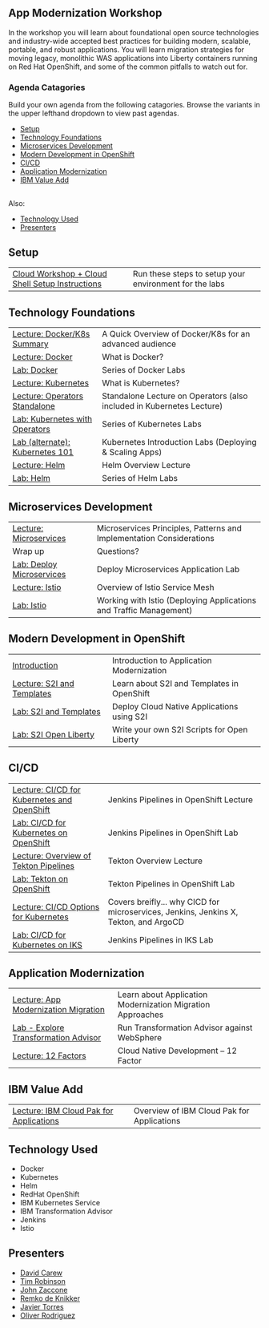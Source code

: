 
## App Modernization Workshop

In the workshop you will learn about foundational open source technologies and industry-wide accepted best practices for building modern, scalable, portable, and robust applications. You will learn migration strategies for moving legacy, monolithic WAS applications into Liberty containers running on Red Hat OpenShift, and some of the common pitfalls to watch out for.

### Agenda Catagories

Build your own agenda from the following catagories.
Browse the variants in the upper lefthand dropdown to view past agendas.

* [Setup](#setup)
* [Technology Foundations](#technology-foundations)
* [Microservices Development](#microservices-development)
* [Modern Development in OpenShift](#modern-development-in-openshift)
* [CI/CD](#ci/cd)
* [Application Modernization](#application-modernization)
* [IBM Value Add](#ibm-value-add)
## 

Also:
* [Technology Used](#technology-used)
* [Presenters](#presenters)

## Setup 
|   |   |
| - | - |
| [Cloud Workshop + Cloud Shell Setup Instructions](pre-work/README.md) | Run these steps to setup your environment for the labs

## Technology Foundations
|   |   |
| - | - |
| [Lecture: Docker/K8s Summary](https://ibm.box.com/s/t9vipcb1ncnjedeydpwx4np0yzi8xdzr) |  A Quick Overview of Docker/K8s for an advanced audience |
| [Lecture: Docker](https://ibm.box.com/s/0mvlb8hvd8lx23smfvoaijdt9ex63go2) | What is Docker? |
| [Lab: Docker](generatedContent/docker101/README.md) | Series of Docker Labs |
| [Lecture: Kubernetes](https://ibm.box.com/s/migr539izuf8d686shemct1na0gyvl6v) | What is Kubernetes? |
| [Lecture: Operators Standalone](https://ibm.box.com/s/vxk3rj1f8babuap02frcisve0p43knqi) | Standalone Lecture on Operators (also included in Kubernetes Lecture) |
| [Lab: Kubernetes with Operators](generatedContent/digidevcon-iks/README.md) | Series of Kubernetes Labs |
| [Lab (alternate): Kubernetes 101](generatedContent/kube101/README.md) | Kubernetes Introduction Labs (Deploying & Scaling Apps) |
| [Lecture: Helm](https://ibm.box.com/s/cluclg99642s5bgi6j2wixr37jg7nw96) | Helm Overview Lecture |
| [Lab: Helm](generatedContent/helm101/README.md) | Series of Helm Labs 

## Microservices Development
|   |   |
| - | - |
| [Lecture: Microservices](https://ibm.box.com/s/juwyhpy4yt99ckvigd43140tlx3j53rb)| Microservices Principles, Patterns and Implementation Considerations |
| Wrap up | Questions? |
| [Lab: Deploy Microservices](generatedContent/spring-boot-microservices-on-kubernetes/README_deployment.md) | Deploy Microservices Application Lab |
| [Lecture: Istio](https://ibm.box.com/s/4al8hgpzj90vuus55i9fmcw856qz1bt1) | Overview of Istio Service Mesh |
| [Lab: Istio](istio101/setup.md) | Working with Istio (Deploying Applications and Traffic Management)

## Modern Development in OpenShift
|   |   |
| - | - |
| [Introduction](https://ibm.box.com/s/h4kopjikllv061bmwhlw2z0735j5wc2y) |  Introduction to Application Modernization |
| [Lecture: S2I and Templates](https://ibm.box.com/s/orn1speymlos7w22n6haowq1kyyd0g5v) | Learn about S2I and Templates in OpenShift |
| [Lab: S2I and Templates](generatedContent/app-modernization-openshift-s2i-templates-lab-shared/README.md) | Deploy Cloud Native Applications using S2I |
| [Lab: S2I Open Liberty](generatedContent/s2i-open-liberty-workshop/README.md) | Write your own S2I Scripts for Open Liberty

## CI/CD
|   |   |
| - | - |
| [Lecture: CI/CD for Kubernetes and OpenShift](https://ibm.box.com/s/6cn4wi4amqm9dwl7wgdt05vtj1xdtrkm) | Jenkins Pipelines in OpenShift Lecture|
| [Lab: CI/CD for Kubernetes on OpenShift](generatedContent/app-modernization-openshift-cicd-lab-shared/README.md) | Jenkins Pipelines in OpenShift Lab|
| [Lecture: Overview of Tekton Pipelines](https://ibm.box.com/s/kisshn88w4a79jzz557o5h6c5k55o9ze) | Tekton Overview Lecture|
| [Lab: Tekton on OpenShift](generatedContent/tekton-tutorial-openshift/README.md) | Tekton Pipelines in OpenShift Lab
| [Lecture: CI/CD Options for Kubernetes](https://ibm.box.com/s/corz4h3v7t03x0fl3av6f1r4ei54j8dj) | Covers breifly... why CICD for microservices, Jenkins, Jenkins X, Tekton, and ArgoCD|
| [Lab: CI/CD for Kubernetes on IKS](generatedContent/app-modernization-cicd-lab-iks/README.md) | Jenkins Pipelines in IKS Lab

## Application Modernization
|   |   |
| - | - |
| [Lecture: App Modernization Migration](https://ibm.box.com/s/yundw794wuiyhil485s1eua9hfkujz0a) | Learn about Application Modernization Migration Approaches |
| [Lab - Explore Transformation Advisor](generatedContent/app-modernization-ta-explore-lab-openshift4/README.md) | Run Transformation Advisor against WebSphere |
| [Lecture: 12 Factors](https://ibm.box.com/s/mhn0ff94xq0lwewfebgruxya44nmhm08) | Cloud Native Development – 12 Factor


## IBM Value Add
|   |   |
| - | - |
| [Lecture: IBM Cloud Pak for Applications](https://ibm.box.com/s/y4wh104vdos1vw5kdjwwuhebf8jgq580) | Overview of IBM Cloud Pak for Applications

## Technology Used

* Docker
* Kubernetes
* Helm
* RedHat OpenShift
* IBM Kubernetes Service
* IBM Transformation Advisor
* Jenkins
* Istio


## Presenters

* [David Carew](https://github.com/djccarew)
* [Tim Robinson](https://github.com/timroster)
* [John Zaccone](https://github.com/jzaccone)
* [Remko de Knikker](https://github.com/remkohdev)
* [Javier Torres](https://github.com/jrtorres)
* [Oliver Rodriguez](https://github.com/odrodrig)

